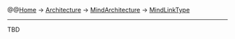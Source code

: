 @@[Home](Home.md) -> [Architecture](Architecture.md) -> [MindArchitecture](MindArchitecture.md) -> [MindLinkType](MindLinkType.md)



---


TBD